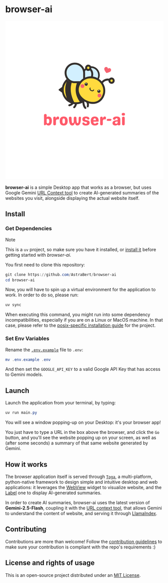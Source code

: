 # browser-ai

![Browser AI Logo](./browser-ai.png)

**browser-ai** is a simple Desktop app that works as a browser, but uses Google Gemini [URL Context tool](https://ai.google.dev/gemini-api/docs/url-context) to create AI-generated summaries of the websites you visit, alongside displaying the actual website itself.

## Install

### Get Dependencies

> [!NOTE]
> This is a `uv` project, so make sure you have it installed, or [install it](https://docs.astral.sh/uv/getting-started/installation/) before getting started with _browser-ai_.

You first need to clone this repository:

```powershell
git clone https://github.com/AstraBert/browser-ai
cd browser-ai
```

Now, you will have to spin up a virtual environment for the application to work. In order to do so, please run:

```powershell
uv sync
```

When executing this command, you might run into some dependency incompatibilities, especially if you are on a Linux or MacOS machine. In that case, please refer to the [posix-specific installation guide](posix-installation.md) for the project.

### Set Env Variables

Rename the [`.env.example`](./.env.example) file to `.env`:

```powershell
mv .env.example .env
```

And then set the `GOOGLE_API_KEY` to a valid Google API Key that has access to Gemini models.

## Launch

Launch the application from your terminal, by typing:

```powershell
uv run main.py
```

You will see a window popping-up on your Desktop: it's your browser app!

You just have to type a URL in the box above the browser, and click the `Go` button, and you'll see the website popping up on your screen, as well as (after some seconds) a summary of that same website generated by Gemini.

## How it works

The browser application itself is served through [`Toga`](https://beeware.org/project/toga/), a multi-platform, python-native framework to design simple and intuitive desktop and web applications: it leverages the [WebView](https://toga.readthedocs.io/en/stable/reference/api/widgets/webview.html) widget to visualize website, and the [Label](https://toga.readthedocs.io/en/stable/reference/api/widgets/label.html) one to display AI-generated summaries.

In order to create AI summaries, browser-ai uses the latest version of **Gemini-2.5-Flash**, coupling it with the [URL context tool](https://ai.google.dev/gemini-api/docs/url-context), that allows Gemini to understand the content of website, and serving it through [LlamaIndex](https://www.llamaindex.ai/).

## Contributing

Contributions are more than welcome! Follow the [contribution guidelines](CONTRIBUTING.md) to make sure your contribution is compliant with the repo's requirements :)

## License and rights of usage

This is an open-source project distributed under an [MIT License](LICENSE).
